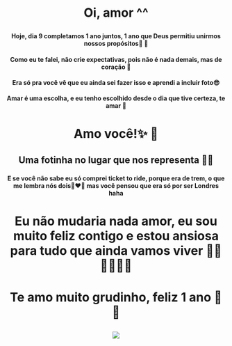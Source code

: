 <h1> <p align= "center"> <b> Oi, amor ^^ </b> </p>  </h1>
<h4> <p align= "center"> <b>Hoje, dia 9 completamos 1 ano juntos, 1 ano que Deus permitiu unirmos nossos propósitos👫 🙏</b> </p> </h4>
<h4> <p align= "center"> <b> Como eu te falei, não crie expectativas, pois não é nada demais, mas de coração 💓</b> </p> </h4>
<h4> <p align= "center"> <b> Era só pra você vê que eu ainda sei fazer isso e aprendi a incluir foto😎 </h4>
</h4> <p align= "center"> <b> Amar é uma escolha, e eu tenho escolhido desde o dia que tive certeza, te amar  </h4> 💙

<h1> <p align= "center"> <b>  Amo você!✨ 💙 </b> </p>  </h1>


<h2> <p align= "center"> <b> Uma fotinha no lugar que nos representa 🚂🥰 </h2>

<h4> <p align= "center"> <b> E se você não sabe eu só comprei ticket to ride, porque era de trem, o que me lembra nós dois👩‍❤️‍👨 mas você pensou que era só por ser Londres haha</h4>
<h1> <p align= "center"> <b> Eu não mudaria nada amor, eu sou muito feliz contigo e estou ansiosa para tudo que ainda vamos viver 💭💍 👶👰🤵‍💒</h1>

<h1> <p align= "center"> <b> Te amo muito grudinho, feliz 1 ano 🥳 💓 </b>  </p> </h1>

<body>
 <p align= "center"> <b>  <img src= "Gabsevic.jpeg.jpeg"  >  </b>   </p>
    
</body>
